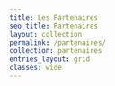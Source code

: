 ```yaml
---
title: Les Partenaires
seo_title: Partenaires
layout: collection
permalink: /partenaires/
collection: partenaires
entries_layout: grid
classes: wide
---
```

